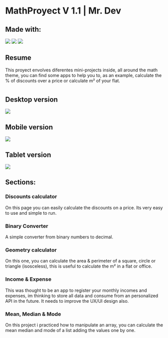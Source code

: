 # MathProyect V 1.1 | Mr. Dev

## Made with: 
![](https://i.ibb.co/0Yhbsvk/file-html-solid-24.png)  ![](https://i.ibb.co/Wzt9G5B/file-css-solid-24.png)  ![](https://i.ibb.co/Bf217qL/file-js-solid-24.png)


## Resume
This proyect envolves diferentes mini-projects inside, all around the math theme, you can find some apps to help you to, as an example, calculate the % of discounts over a price or calculate m² of your flat.
#


Desktop version
-------------
![](https://i.ibb.co/fNYPkSC/Desktop-Version.jpg)


Mobile version
-------------
![](https://i.ibb.co/8P6KHBn/Mobile-Version.jpg)


Tablet version
-------------
![](https://i.ibb.co/swJ1gzq/Tablet-Version.jpg)


## Sections:

### Discounts calculator
On this page you can easily calculate the discounts on a price. Its very easy to use and simple to run.

### Binary Converter
A simple converter from binary numbers to decimal.

### Geometry calculator

On this one, you can calculate the area & perimeter of a square, circle or triangle (isosceless), this is useful to calculate the m² in a flat or office.

### Income & Expense
This was thought to be an app to register your monthly incomes and expenses, im thinking to store all data and consume from an personalized API in the future. It needs to improve the UX/UI design also.

### Mean, Median & Mode
On this project i practiced how to manipulate an array, you can calculate the mean median and mode of a list adding the values one by one.

#
